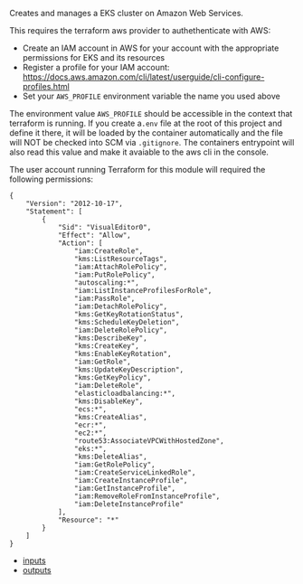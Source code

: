 Creates and manages a EKS cluster on Amazon Web Services. 

This requires the terraform aws provider to authethenticate with AWS:

* Create an IAM account in AWS for your account with the appropriate permissions for EKS and its resources
* Register a profile for your IAM account: https://docs.aws.amazon.com/cli/latest/userguide/cli-configure-profiles.html
* Set your `AWS_PROFILE` environment variable the name you used above

The environment value `AWS_PROFILE` should be accessible in the context that terraform is running. If you create a`.env` file at the root of this project and define it there, it will be loaded by the container automatically and the file will NOT be checked into SCM via `.gitignore`. The containers entrypoint will also read this value and make it avaiable to the aws cli in the console.

The user account running Terraform for this module will required the following permissions:

```
{
    "Version": "2012-10-17",
    "Statement": [
        {
            "Sid": "VisualEditor0",
            "Effect": "Allow",
            "Action": [
                "iam:CreateRole",
                "kms:ListResourceTags",
                "iam:AttachRolePolicy",
                "iam:PutRolePolicy",
                "autoscaling:*",
                "iam:ListInstanceProfilesForRole",
                "iam:PassRole",
                "iam:DetachRolePolicy",
                "kms:GetKeyRotationStatus",
                "kms:ScheduleKeyDeletion",
                "iam:DeleteRolePolicy",
                "kms:DescribeKey",
                "kms:CreateKey",
                "kms:EnableKeyRotation",
                "iam:GetRole",
                "kms:UpdateKeyDescription",
                "kms:GetKeyPolicy",
                "iam:DeleteRole",
                "elasticloadbalancing:*",
                "kms:DisableKey",
                "ecs:*",
                "kms:CreateAlias",
                "ecr:*",
                "ec2:*",
                "route53:AssociateVPCWithHostedZone",
                "eks:*",
                "kms:DeleteAlias",
                "iam:GetRolePolicy",
                "iam:CreateServiceLinkedRole",
                "iam:CreateInstanceProfile",
                "iam:GetInstanceProfile",
                "iam:RemoveRoleFromInstanceProfile",
                "iam:DeleteInstanceProfile"
            ],
            "Resource": "*"
        }
    ]
}
```

* [inputs](./variables.tf)
* [outputs](./outputs.tf)